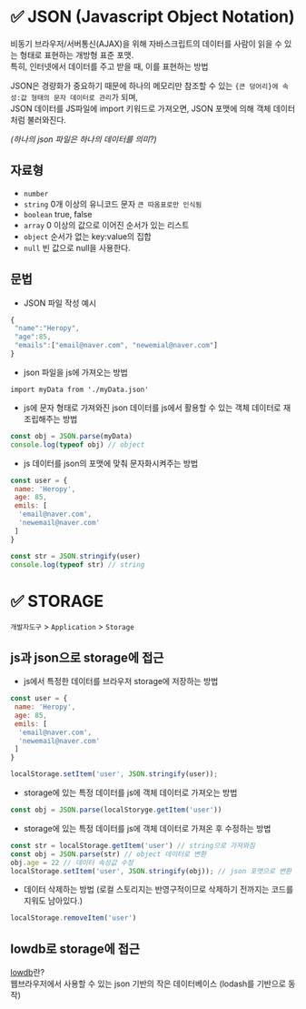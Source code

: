 # ✅ JSON (Javascript Object Notation)
비동기 브라우저/서버통신(AJAX)을 위해 자바스크립트의 데이터를 사람이 읽을 수 있는 형태로 표현하는 개방형 표준 포맷.  
특히, 인터넷에서 데이터를 주고 받을 때, 이를 표현하는 방법  

JSON은 경량화가 중요하기 때문에 하나의 메모리만 참조할 수 있는 `{큰 덩어리}에 속성:값 형태의 문자 데이터로 관리`가 되며,  
JSON 데이터를 JS파일에 import 키워드로 가져오면, JSON 포맷에 의해 객체 데이터처럼 불러와진다.  
  
*(하나의 json 파일은 하나의 데이터를 의미?)*

## 자료형
* `number`
* `string`  0개 이상의 유니코드 문자 `큰 따옴표로만 인식됨`
* `boolean`  true, false
* `array`  0 이상의 값으로 이어진 순서가 있는 리스트
* `object`  순서가 없는 key:value의 집합
* `null`  빈 값으로 null을 사용한다.

## 문법
* JSON 파일 작성 예시
```js
{
 "name":"Heropy",
 "age":85,
 "emails":["email@naver.com", "newemial@naver.com"]
}
```
* json 파일을 js에 가져오는 방법
```
import myData from './myData.json'
```
* js에 문자 형태로 가져와진 json 데이터를 js에서 활용할 수 있는 객체 데이터로 재조립해주는 방법
```js
const obj = JSON.parse(myData)
console.log(typeof obj) // object
```
* js 데이터를 json의 포맷에 맞춰 문자화시켜주는 방법
```js
const user = {
 name: 'Heropy',
 age: 85,
 emils: [
  'email@naver.com',
  'newemail@naver.com'
 ]
}

const str = JSON.stringify(user)
console.log(typeof str) // string
```

# ✅ STORAGE
`개발자도구` > `Application` > `Storage`
## js과 json으로 storage에 접근
* js에서 특정한 데이터를 브라우저 storage에 저장하는 방법
```js
const user = {
 name: 'Heropy',
 age: 85,
 emils: [
  'email@naver.com',
  'newemail@naver.com'
 ]
}

localStorage.setItem('user', JSON.stringify(user));
```
* storage에 있는 특정 데이터를 js에 객체 데이터로 가져오는 방법
```js
const obj = JSON.parse(localStoryge.getItem('user'))
```
* storage에 있는 특정 데이터를 js에 객체 데이터로 가져온 후 수정하는 방법
```js
const str = localStorage.getItem('user') // string으로 가져와짐
const obj = JSON.parse(str) // object 데이터로 변환 
obj.age = 22 // 데이터 속성값 수정
localStorage.setItem('user', JSON.stringify(obj)); // json 포맷으로 변환 후, storage에 저장
```
* 데이터 삭제하는 방법 (로컬 스토리지는 반영구적이므로 삭제하기 전까지는 코드를 지워도 남아있다.)
```js
localStorage.removeItem('user')
```
## lowdb로 storage에 접근
[lowdb](https://github.com/typicode/lowdb)란?   
웹브라우저에서 사용할 수 있는 json 기반의 작은 데이터베이스 (lodash를 기반으로 동작)  
